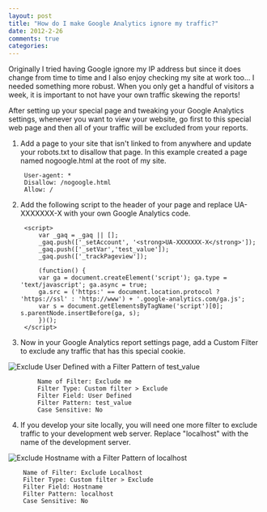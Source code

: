 ```yaml
---
layout: post
title: "How do I make Google Analytics ignore my traffic?"
date: 2012-2-26
comments: true
categories: 
---
```

Originally I tried having Google ignore my IP address but since it does
change from time to time and I also enjoy checking my site at work too... I
needed something more robust. When you only get a handful of visitors a
week, it is important to not have your own traffic skewing the reports!

After setting up your special page and tweaking your Google Analytics settings, whenever you want to view your
website, go first to this special web page and then all of your traffic will
be excluded from your reports.

1. Add a page to your site that isn't linked to from anywhere and update your robots.txt to disallow that page. In this example created a page named nogoogle.html at the root of my site.

        User-agent: *
        Disallow: /nogoogle.html
        Allow: /

2. Add the following script to the header of your page and replace UA-XXXXXXX-X with your own Google Analytics code.

        <script>
            var _gaq = _gaq || [];
            _gaq.push(['_setAccount', '<strong>UA-XXXXXXX-X</strong>']);
            _gaq.push(['_setVar','test_value']);
            _gaq.push(['_trackPageview']);

            (function() {
            var ga = document.createElement('script'); ga.type = 'text/javascript'; ga.async = true;
            ga.src = ('https:' == document.location.protocol ? 'https://ssl' : 'http://www') + '.google-analytics.com/ga.js';
            var s = document.getElementsByTagName('script')[0]; s.parentNode.insertBefore(ga, s);
            })();
        </script>

3. Now in your Google Analytics report settings page, add a Custom Filter to exclude any traffic that has this special cookie.
<img src="{{root_url}}/blog/images/google_analytics_ignore_your_traffic.png" alt="Exclude User Defined with a Filter Pattern of test_value" />

            Name of Filter: Exclude me
            Filter Type: Custom filter > Exclude
            Filter Field: User Defined
            Filter Pattern: test_value
            Case Sensitive: No

4. If you develop your site locally, you will need one more filter to exclude traffic to your development web server. Replace "localhost" with the name of the development server.
<img src="{{root_url}}/blog/images/google_analytics_ignore_localhost.png" alt="Exclude Hostname with a Filter Pattern of localhost" />

        Name of Filter: Exclude Localhost
        Filter Type: Custom filter > Exclude
        Filter Field: Hostname
        Filter Pattern: localhost
        Case Sensitive: No

